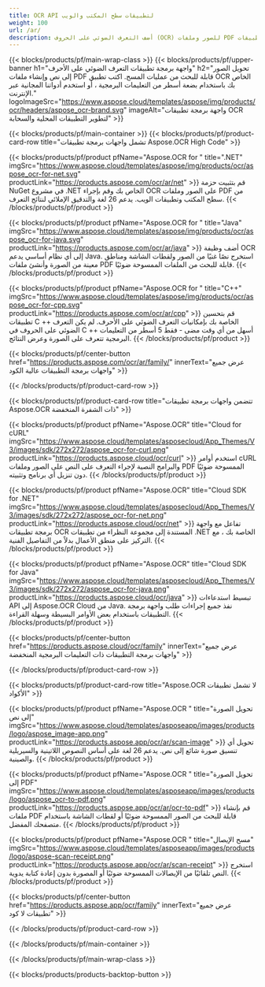 ```yaml
---
title: OCR API لتطبيقات سطح المكتب والويب
weight: 100
url: /ar/
description: أضف التعرف الضوئي على الحروف (OCR) للصور وملفات PDF إلى تطبيقات .NET و Java و C ++ في أقل من 10 أسطر من التعليمات البرمجية.
---
```


{{< blocks/products/pf/main-wrap-class >}}
{{< blocks/products/pf/upper-banner h1="واجهة برمجة تطبيقات التعرف الضوئي على الأحرف" h2="تحويل الصور إلى نص وإنشاء ملفات PDF قابلة للبحث من عمليات المسح. اكتب تطبيق OCR الخاص بك باستخدام بضعة أسطر من التعليمات البرمجية ، أو استخدم أدواتنا المجانية عبر الإنترنت." logoImageSrc="https://www.aspose.cloud/templates/aspose/img/products/ocr/headers/aspose_ocr-brand.svg" imageAlt="واجهة برمجة تطبيقات OCR لتطوير التطبيقات المحلية والسحابة" >}}

{{< blocks/products/pf/main-container >}}
{{< blocks/products/pf/product-card-row title="تشمل واجهات برمجة تطبيقات Aspose.OCR High Code" >}}

{{< blocks/products/pf/product pfName="Aspose.OCR for " title=".NET" imgSrc="https://www.aspose.cloud/templates/aspose/img/products/ocr/aspose_ocr-for-net.svg" productLink="https://products.aspose.com/ocr/ar/net" >}}
قم بتثبيت حزمة NuGet في مشروع .NET الخاص بك وقم بإجراء OCR على الصور وملفات PDF من سطح المكتب وتطبيقات الويب. يدعم 26 لغة والتدقيق الإملائي لنتائج التعرف.
{{< /blocks/products/pf/product >}}

{{< blocks/products/pf/product pfName="Aspose.OCR for " title="Java" imgSrc="https://www.aspose.cloud/templates/aspose/img/products/ocr/aspose_ocr-for-java.svg" productLink="https://products.aspose.com/ocr/ar/java" >}}
أضف وظيفة OCR إلى أي نظام أساسي يدعم Java. استخرج نصًا غنيًا من الصور ولقطات الشاشة ومناطق معينة من الصورة وأنشئ ملفات PDF قابلة للبحث من الملفات الممسوحة ضوئيًا.
{{< /blocks/products/pf/product >}}

{{< blocks/products/pf/product pfName="Aspose.OCR for " title="C++" imgSrc="https://www.aspose.cloud/templates/aspose/img/products/ocr/aspose_ocr-for-cpp.svg" productLink="https://products.aspose.com/ocr/ar/cpp" >}}
قم بتحسين تطبيقات C ++ الخاصة بك بإمكانيات التعرف الضوئي على الأحرف. لم يكن التعرف الضوئي على الحروف في C ++ أسهل من أي وقت مضى - فقط 5 أسطر من التعليمات البرمجية تتعرف على الصورة وعرض النتائج.
{{< /blocks/products/pf/product >}}

{{< blocks/products/pf/center-button href="https://products.aspose.com/ocr/ar/family/" innerText="عرض جميع واجهات برمجة التطبيقات عالية الكود" >}}

{{< /blocks/products/pf/product-card-row >}}

{{< blocks/products/pf/product-card-row title="تتضمن واجهات برمجة تطبيقات Aspose.OCR ذات الشفرة المنخفضة" >}}

{{< blocks/products/pf/product pfName="Aspose.OCR" title="Cloud for cURL" imgSrc="https://www.aspose.cloud/templates/asposecloud/App_Themes/V3/images/sdk/272x272/aspose_ocr-for-curl.png" productLink="https://products.aspose.cloud/ocr/curl" >}}
استخدم أوامر cURL والبرامج النصية لإجراء التعرف على النص على الصور وملفات PDF الممسوحة ضوئيًا دون تنزيل أي برنامج وتثبيته.
{{< /blocks/products/pf/product >}}

{{< blocks/products/pf/product pfName="Aspose.OCR" title="Cloud SDK for .NET" imgSrc="https://www.aspose.cloud/templates/asposecloud/App_Themes/V3/images/sdk/272x272/aspose_ocr-for-net.png" productLink="https://products.aspose.cloud/ocr/net" >}}
تفاعل مع واجهة برمجة تطبيقات OCR المستندة إلى مجموعة النظراء من تطبيقات .NET الخاصة بك ، مع التركيز على منطق الأعمال بدلاً من التفاصيل الفنية.
{{< /blocks/products/pf/product >}}

{{< blocks/products/pf/product pfName="Aspose.OCR" title="Cloud SDK for Java" imgSrc="https://www.aspose.cloud/templates/asposecloud/App_Themes/V3/images/sdk/272x272/aspose_ocr-for-java.png" productLink="https://products.aspose.cloud/ocr/java" >}}
تبسيط استدعاءات API إلى Aspose.OCR Cloud من Java. نفذ جميع إجراءات طلب واجهة برمجة التطبيقات باستخدام بعض الأوامر البسيطة وسهلة القراءة.
{{< /blocks/products/pf/product >}}

{{< blocks/products/pf/center-button href="https://products.aspose.cloud/ocr/family" innerText="عرض جميع واجهات برمجة التطبيقات ذات التعليمات البرمجية المنخفضة" >}}

{{< /blocks/products/pf/product-card-row >}}

{{< blocks/products/pf/product-card-row title="Aspose.OCR لا تشمل تطبيقات الأكواد" >}}

{{< blocks/products/pf/product pfName="Aspose.OCR " title="تحويل الصورة إلى نص" imgSrc="https://www.aspose.cloud/templates/asposeapp/images/products/logo/aspose_image-app.png" productLink="https://products.aspose.app/ocr/ar/scan-image" >}}
تحويل أي تنسيق صورة شائع إلى نص. يدعم 26 لغة على أساس النصوص اللاتينية والسيريلية والصينية.
{{< /blocks/products/pf/product >}}

{{< blocks/products/pf/product pfName="Aspose.OCR " title="تحويل الصورة إلى PDF" imgSrc="https://www.aspose.cloud/templates/asposeapp/images/products/logo/aspose_ocr-to-pdf.png" productLink="https://products.aspose.app/ocr/ar/ocr-to-pdf" >}}
قم بإنشاء ملفات PDF قابلة للبحث من الصور الممسوحة ضوئيًا أو لقطات الشاشة باستخدام متصفحك المفضل.
{{< /blocks/products/pf/product >}}

{{< blocks/products/pf/product pfName="Aspose.OCR " title="مسح الإيصال" imgSrc="https://www.aspose.cloud/templates/asposeapp/images/products/logo/aspose-scan-receipt.png" productLink="https://products.aspose.app/ocr/ar/scan-receipt" >}}
استخرج النص تلقائيًا من الإيصالات الممسوحة ضوئيًا أو المصورة بدون إعادة كتابة يدوية.
{{< /blocks/products/pf/product >}}

{{< blocks/products/pf/center-button href="https://products.aspose.app/ocr/family" innerText="عرض جميع تطبيقات لا كود" >}}

{{< /blocks/products/pf/product-card-row >}}

{{< /blocks/products/pf/main-container >}}

{{< /blocks/products/pf/main-wrap-class >}}

{{< blocks/products/products-backtop-button >}}